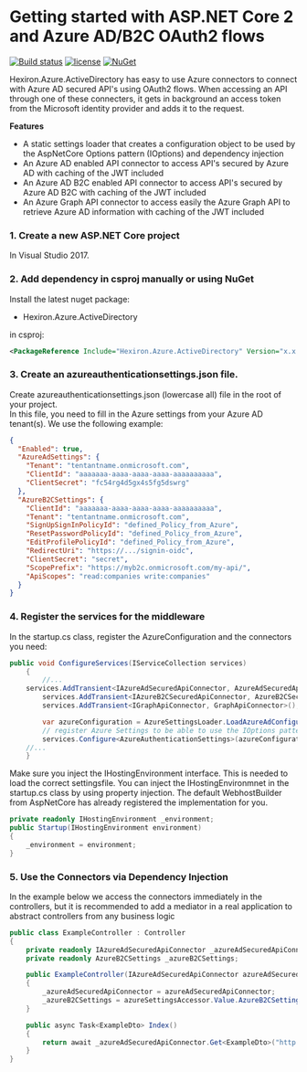 # Getting started with ASP.NET Core 2 and Azure AD/B2C OAuth2 flows

[![Build status](https://ci.appveyor.com/api/projects/status/snx0tdnj8930gsr9/branch/master?svg=true)](https://ci.appveyor.com/project/hexiron/Hexiron.Azure.ActiveDirectory/branch/master)  [![license](https://img.shields.io/github/license/hexiron/Hexiron.Azure.ActiveDirectory.svg?maxAge=2592000)](https://github.com/hexiron/Hexiron.Azure.ActiveDirectory/blob/master/LICENSE)  [![NuGet](https://img.shields.io/nuget/v/Hexiron.Azure.ActiveDirectory.svg?maxAge=86400)](https://www.nuget.org/packages/Hexiron.Azure.ActiveDirectory/)


Hexiron.Azure.ActiveDirectory has easy to use Azure connectors to connect with Azure AD secured API's using OAuth2 flows.
When accessing an API through one of these connecters, it gets in background an access token from the Microsoft identity provider and adds it to the request.

**Features**  
- A static settings loader that creates a configuration object to be used by the AspNetCore Options pattern (IOptions<AuthenticationSettings>) and dependency injection
- An Azure AD enabled API connector to access API's secured by Azure AD with caching of the JWT included
- An Azure AD B2C enabled API connector to access API's secured by Azure AD B2C with caching of the JWT included
- An Azure Graph API connector to access easily the Azure Graph API to retrieve Azure AD information with caching of the JWT included

### 1. Create a new ASP.NET Core project ###
In Visual Studio 2017.
### 2. Add dependency in csproj manually or using NuGet ###
Install the latest nuget package:

- Hexiron.Azure.ActiveDirectory

in csproj:

```xml
<PackageReference Include="Hexiron.Azure.ActiveDirectory" Version="x.x.x" />
```

### 3. Create an azureauthenticationsettings.json file. 
Create azureauthenticationsettings.json (lowercase all) file in the root of your project.  
In this file, you need to fill in the Azure settings from your Azure AD tenant(s).
We use the following example:

```json
{
  "Enabled": true,
  "AzureAdSettings": {
    "Tenant": "tentantname.onmicrosoft.com",
    "ClientId": "aaaaaaa-aaaa-aaaa-aaaa-aaaaaaaaaa",
	"ClientSecret": "fc54rg4d5gx4s5fg5dswrg"
  },
  "AzureB2CSettings": {
    "ClientId": "aaaaaaa-aaaa-aaaa-aaaa-aaaaaaaaaa",
    "Tenant": "tentantname.onmicrosoft.com",
    "SignUpSignInPolicyId": "defined_Policy_from_Azure",
    "ResetPasswordPolicyId": "defined_Policy_from_Azure",
    "EditProfilePolicyId": "defined_Policy_from_Azure",
    "RedirectUri": "https://.../signin-oidc",
    "ClientSecret": "secret",
	"ScopePrefix": "https://myb2c.onmicrosoft.com/my-api/",
    "ApiScopes": "read:companies write:companies" 
  }
}
```

### 4. Register the services for the middleware
In the startup.cs class, register the AzureConfiguration and the connectors you need:
  
```csharp  
public void ConfigureServices(IServiceCollection services)  
    {  
        //...  
	services.AddTransient<IAzureAdSecuredApiConnector, AzureAdSecuredApiConnector>();
        services.AddTransient<IAzureB2CSecuredApiConnector, AzureB2CSecuredApiConnector>();
        services.AddTransient<IGraphApiConnector, GraphApiConnector>();

        var azureConfiguration = AzureSettingsLoader.LoadAzureAdConfiguration(_environment);
        // register Azure Settings to be able to use the IOptions pattern via DI
        services.Configure<AzureAuthenticationSettings>(azureConfiguration);
	//...  
    }  
```

Make sure you inject the IHostingEnvironment interface. This is needed to load the correct settingsfile. You can inject the IHostingEnvironmnet in the startup.cs class by using property injection. The default WebhostBuilder from AspNetCore has already registered the implementation for you.  


```csharp  
private readonly IHostingEnvironment _environment;
public Startup(IHostingEnvironment environment)
{
    _environment = environment;
}
```
### 5. Use the Connectors via Dependency Injection
In the example below we access the connectors immediately in the controllers, but it is recommended to add a mediator in a real application to abstract controllers from any business logic

```csharp  
public class ExampleController : Controller
{
    private readonly IAzureAdSecuredApiConnector _azureAdSecuredApiConnector;
    private readonly AzureB2CSettings _azureB2CSettings;

    public ExampleController(IAzureAdSecuredApiConnector azureAdSecuredApiConnector, IOptions<AzureAuthenticationSettings> azureSettingsAccessor)
    {
        _azureAdSecuredApiConnector = azureAdSecuredApiConnector;
        _azureB2CSettings = azureSettingsAccessor.Value.AzureB2CSettings;
    }

    public async Task<ExampleDto> Index()
    {
        return await _azureAdSecuredApiConnector.Get<ExampleDto>("http://localhost", "azureResourceId");
    }
}
```